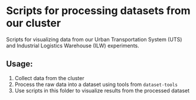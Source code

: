 # Scripts for processing datasets from our cluster


Scripts for visualizing data from our Urban Transportation System (UTS) and 
Industrial Logistics Warehouse (ILW) experiments.

## Usage:

1. Collect data from the cluster
2. Process the raw data into a dataset using tools from `dataset-tools`
3. Use scripts in this folder to visualize results from the processed dataset